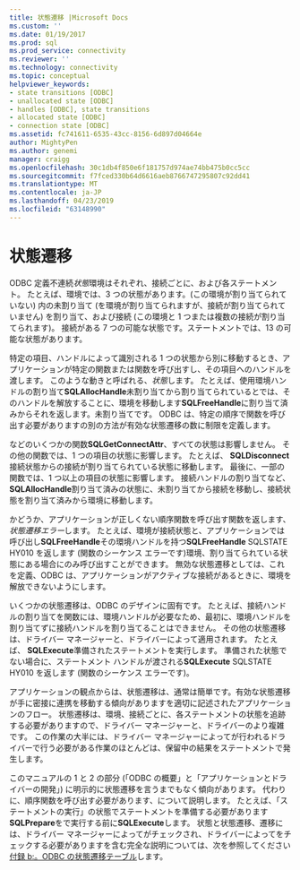 ```yaml
---
title: 状態遷移 |Microsoft Docs
ms.custom: ''
ms.date: 01/19/2017
ms.prod: sql
ms.prod_service: connectivity
ms.reviewer: ''
ms.technology: connectivity
ms.topic: conceptual
helpviewer_keywords:
- state transitions [ODBC]
- unallocated state [ODBC]
- handles [ODBC], state transitions
- allocated state [ODBC]
- connection state [ODBC]
ms.assetid: fc741611-6535-43cc-8156-6d897d04664e
author: MightyPen
ms.author: genemi
manager: craigg
ms.openlocfilehash: 30c1db4f850e6f181757d974ae74bb475b0cc5cc
ms.sourcegitcommit: f7fced330b64d6616aeb8766747295807c92dd41
ms.translationtype: MT
ms.contentlocale: ja-JP
ms.lasthandoff: 04/23/2019
ms.locfileid: "63148990"
---
```

# <a name="state-transitions"></a>状態遷移
ODBC 定義不連続*状態*環境はそれぞれ、接続ごとに、および各ステートメント。 たとえば、環境では、3 つの状態があります。(この環境が割り当てられていない) 内の未割り当て (を環境が割り当てられますが、接続が割り当てられていません) を割り当て、および接続 (この環境と 1 つまたは複数の接続が割り当てられます)。 接続がある 7 つの可能な状態です。ステートメントでは、13 の可能な状態があります。  
  
 特定の項目、ハンドルによって識別される 1 つの状態から別に移動するとき、アプリケーションが特定の関数または関数を呼び出すし、その項目へのハンドルを渡します。 このような動きと呼ばれる、*状態*します。 たとえば、使用環境ハンドルの割り当て**SQLAllocHandle**未割り当てから割り当てられているとでは、そのハンドルを解放することに、環境を移動します**SQLFreeHandle**に割り当て済みからそれを返します。未割り当てです。 ODBC は、特定の順序で関数を呼び出す必要がありますの別の方法が有効な状態遷移の数に制限を定義します。  
  
 などのいくつかの関数**SQLGetConnectAttr**、すべての状態は影響しません。 その他の関数では、1 つの項目の状態に影響します。 たとえば、 **SQLDisconnect**接続状態からの接続が割り当てられている状態に移動します。 最後に、一部の関数では、1 つ以上の項目の状態に影響します。 接続ハンドルの割り当てなど、 **SQLAllocHandle**割り当て済みの状態に、未割り当てから接続を移動し、接続状態を割り当て済みから環境に移動します。  
  
 かどうか、アプリケーションが正しくない順序関数を呼び出す関数を返します、*状態遷移エラー*します。 たとえば、環境が接続状態と、アプリケーションでは呼び出し**SQLFreeHandle**その環境ハンドルを持つ**SQLFreeHandle** SQLSTATE HY010 を返します (関数のシーケンス エラーです)環境、割り当てられている状態にある場合にのみ呼び出すことができます。 無効な状態遷移としては、これを定義、ODBC は、アプリケーションがアクティブな接続があるときに、環境を解放できないようにします。  
  
 いくつかの状態遷移は、ODBC のデザインに固有です。 たとえば、接続ハンドルの割り当てを関数には、環境ハンドルが必要なため、最初に、環境ハンドルを割り当てずに接続ハンドルを割り当てることはできません。 その他の状態遷移は、ドライバー マネージャーと、ドライバーによって適用されます。 たとえば、 **SQLExecute**準備されたステートメントを実行します。 準備された状態でない場合に、ステートメント ハンドルが渡される**SQLExecute** SQLSTATE HY010 を返します (関数のシーケンス エラーです)。  
  
 アプリケーションの観点からは、状態遷移は、通常は簡単です。有効な状態遷移が手に密接に連携を移動する傾向がありますを適切に記述されたアプリケーションのフロー。 状態遷移は、環境、接続ごとに、各ステートメントの状態を追跡する必要がありますので、ドライバー マネージャーと、ドライバーのより複雑です。 この作業の大半には、ドライバー マネージャーによってが行われるドライバーで行う必要がある作業のほとんどは、保留中の結果をステートメントで発生します。  
  
 このマニュアルの 1 と 2 の部分 (「ODBC の概要」と「アプリケーションとドライバーの開発」) に明示的に状態遷移を言うまでもなく傾向があります。 代わりに、順序関数を呼び出す必要があります、について説明します。 たとえば、「ステートメントの実行」の状態でステートメントを準備する必要があります**SQLPrepare**をで実行する前に**SQLExecute**します。 状態と状態遷移、遷移には、ドライバー マネージャーによってがチェックされ、ドライバーによってをチェックする必要がありますを含む完全な説明については、次を参照してください[付録 b:。ODBC の状態遷移テーブル](../../../odbc/reference/appendixes/appendix-b-odbc-state-transition-tables.md)します。
